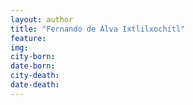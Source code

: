 ```yaml
---
layout: author
title: "Fernando de Alva Ixtlilxochitl"
feature: 
img:
city-born: 
date-born: 
city-death: 
date-death:
---
```

